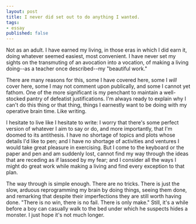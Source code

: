 ```yaml
---
layout: post
title: I never did set out to do anything I wanted.
tags:
- essay
published: false
---
```


Not as an adult. I have earned my living, in those eras in which I did earn it, doing whatever seemed easiest, most convenient. I have never set my sights on the transmuting of an avocation into a vocation, of making a living doing--as a teacher once described--my "beautiful work."

There are many reasons for this, some I have covered here, some I *will* cover here, some I may not comment upon publically, and some I cannot yet fathom. One of the more significant is my penchant to maintain a well-stocked pantry of defeatist justifications. I'm always ready to explain why I can't do this thing or that thing, things I earnestly want to be doing with my operative brain time. Like writing.

I hesitate to live like I hesitate to write: I worry that there's some perfect version of whatever I aim to say or do, and more importantly, that I'm doomed to its antithesis. I have no shortage of topics and plots whose details I'd like to pen; and I have no shortage of activities and ventures I would take great pleasure in exercising. But I come to the keyboard or the paper and pen and am suddenly lost, cannot find my way through the ideas that are receding as if lassoed by my fear; and I consider all the ways I might do great work while making a living and find every exception to that plan.

The way through is simple enough. There are no tricks. There is just the slow, arduous reprogramming my brain by doing things, seeing them done, and remarking that despite their imperfections they are still worth having done. "There is no win, there is no fail. There is only make." Still, it's a while before a boy can casually walk to the bed under which he suspects hides a monster. I just hope it's not much longer.

